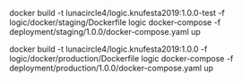 docker build -t lunacircle4/logic.knufesta2019:1.0.0-test -f logic/docker/staging/Dockerfile logic
docker-compose -f deployment/staging/1.0.0/docker-compose.yaml up

docker build -t lunacircle4/logic.knufesta2019:1.0.0 -f logic/docker/production/Dockerfile logic
docker-compose -f deployment/production/1.0.0/docker-compose.yaml up
